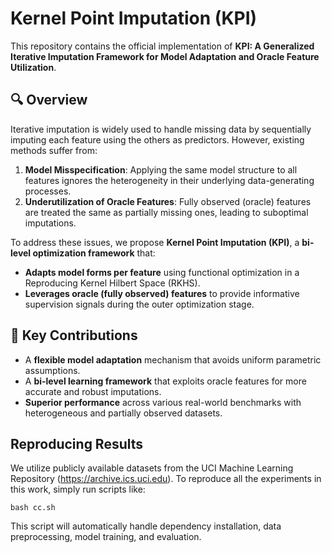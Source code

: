 # Kernel Point Imputation (KPI)

This repository contains the official implementation of **KPI: A Generalized Iterative Imputation Framework for Model Adaptation and Oracle Feature Utilization**.

## 🔍 Overview

Iterative imputation is widely used to handle missing data by sequentially imputing each feature using the others as predictors. However, existing methods suffer from:

1. **Model Misspecification**: Applying the same model structure to all features ignores the heterogeneity in their underlying data-generating processes.
2. **Underutilization of Oracle Features**: Fully observed (oracle) features are treated the same as partially missing ones, leading to suboptimal imputations.

To address these issues, we propose **Kernel Point Imputation (KPI)**, a **bi-level optimization framework** that:

- **Adapts model forms per feature** using functional optimization in a Reproducing Kernel Hilbert Space (RKHS).
- **Leverages oracle (fully observed) features** to provide informative supervision signals during the outer optimization stage.

## 🧠 Key Contributions

- A **flexible model adaptation** mechanism that avoids uniform parametric assumptions.
- A **bi-level learning framework** that exploits oracle features for more accurate and robust imputations.
- **Superior performance** across various real-world benchmarks with heterogeneous and partially observed datasets.

## Reproducing Results
We utilize  publicly available datasets from the UCI Machine Learning Repository (https://archive.ics.uci.edu).
To reproduce all the experiments in this work, simply run scripts like:
```
bash cc.sh
```
This script will automatically handle dependency installation, data preprocessing, model training, and evaluation.




